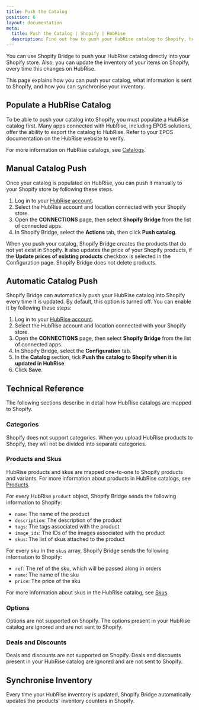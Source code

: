 ```yaml
---
title: Push the Catalog
position: 6
layout: documentation
meta:
  title: Push the Catalog | Shopify | HubRise
  description: Find out how to push your HubRise catalog to Shopify, how items and options are encoded, and which features are supported.
---
```


You can use Shopify Bridge to push your HubRise catalog directly into your Shopify store. Also, you can update the inventory of your items on Shopify, every time this changes on HubRise.

This page explains how you can push your catalog, what information is sent to Shopify, and how you can synchronise your inventory.

## Populate a HubRise Catalog

To be able to push your catalog into Shopify, you must populate a HubRise catalog first. Many apps connected with HubRise, including EPOS solutions, offer the ability to export the catalog to HubRise. Refer to your EPOS documentation on the HubRise website to verify.

For more information on HubRise catalogs, see [Catalogs](/docs/catalog/).

## Manual Catalog Push

Once your catalog is populated on HubRise, you can push it manually to your Shopify store by following these steps.

1. Log in to your [HubRise account](https://manager.hubrise.com).
1. Select the HubRise account and location connected with your Shopify store.
1. Open the **CONNECTIONS** page, then select **Shopify Bridge** from the list of connected apps.
1. In Shopify Bridge, select the **Actions** tab, then click **Push catalog**.

When you push your catalog, Shopify Bridge creates the products that do not yet exist in Shopify. It also updates the price of your Shopify products, if the **Update prices of existing products** checkbox is selected in the Configuration page. Shopify Bridge does not delete products.

## Automatic Catalog Push

Shopify Bridge can automatically push your HubRise catalog into Shopify every time it is updated. By default, this option is turned off. You can enable it by following these steps:

1. Log in to your [HubRise account](https://manager.hubrise.com).
1. Select the HubRise account and location connected with your Shopify store.
1. Open the **CONNECTIONS** page, then select **Shopify Bridge** from the list of connected apps.
1. In Shopify Bridge, select the **Configuration** tab.
1. In the **Catalog** section, tick **Push the catalog to Shopify when it is updated in HubRise**.
1. Click **Save**.

## Technical Reference

The following sections describe in detail how HubRise catalogs are mapped to Shopify.

### Categories

Shopify does not support categories. When you upload HubRise products to Shopify, they will not be divided into separate categories.

### Products and Skus

HubRise products and skus are mapped one-to-one to Shopify products and variants.
For more information about products in HubRise catalogs, see [Products](/developers/api/catalog-management/#products).

For every HubRise `product` object, Shopify Bridge sends the following information to Shopify:

- `name`: The name of the product
- `description`: The description of the product
- `tags`: The tags associated with the product
- `image_ids`: The IDs of the images associated with the product
- `skus`: The list of skus attached to the product

For every sku in the `skus` array, Shopify Bridge sends the following information to Shopify:

- `ref`: The ref of the sku, which will be passed along in orders
- `name`: The name of the sku
- `price`: The price of the sku

For more information about skus in the HubRise catalog, see [Skus](/developers/api/catalog-management/#skus).

### Options

Options are not supported on Shopify. The options present in your HubRise catalog are ignored and are not sent to Shopify.

### Deals and Discounts

Deals and discounts are not supported on Shopify. Deals and discounts present in your HubRise catalog are ignored and are not sent to Shopify.

## Synchronise Inventory

Every time your HubRise inventory is updated, Shopify Bridge automatically updates the products' inventory counters in Shopify.
